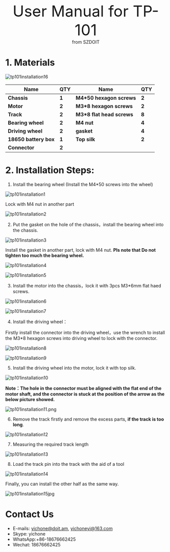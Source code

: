 
<center> <font size=10> User Manual for TP-101 </font></center>

<center> from SZDOIT </center>

# 1. Materials

![tp101installation16](tp101installation16.jpg)

| **Name**               | **QTY** | **Name**                    | **QTY** |
| ---------------------- | ------- | --------------------------- | ------- |
| **Chassis**            | **1**   | **M4\*50  hexagon screws**  | **2**   |
| **Motor**              | **2**   | **M3\*8  hexagon screws**   | **2**   |
| **Track**              | **2**   | **M3\*8  flat head screws** | **8**   |
| **Bearing  wheel**     | **2**   | **M4  nut**                 | **4**   |
| **Driving  wheel**     | **2**   | **gasket**                  | **4**   |
| **18650  battery box** | **1**   | **Top  silk**               | **2**   |
| **Connector**          | **2**   |                             |         |

# 2. Installation Steps:

1) Install the bearing wheel (Install the M4*50 screws into the wheel)

![tp101installation1](tp101installation1.png)

Lock with M4 nut in another part

![tp101installation2](tp101installation2.png)

2) Put the gasket on the hole of the chassis，install the bearing wheel into the chassis.

![tp101installation3](tp101installation3.png)

Install the gasket in another part, lock with M4 nut. **Pls note that Do not tighten too much the bearing wheel.**

![tp101installation4](tp101installation4.png)

![tp101installation5](tp101installation5.png)

3) Install the motor into the chassis，lock it with 3pcs M3*6mm flat haed screws.

![tp101installation6](tp101installation6.png)

![tp101installation7](tp101installation7.png)

4) Install the driving wheel：

  Firstly install the connector into the driving wheel，use the wrench to install the M3*8 hexagon screws into driving wheel to lock with the connector.

![tp101installation8](tp101installation8.png)

![tp101installation9](tp101installation9.png)

5) Install the driving wheel into the motor, lock it with top silk. 

![tp101installation10](tp101installation10.png)

**Note：The hole in the connector must be aligned with the flat end of the motor shaft, and the connector is stuck at the position of the arrow as the below picture showed.**

![tp101installation11.png](tp101installation11.png.jpg)



6) Remove the track firstly and remove the excess parts, **if the track is too long**.

![tp101installation12](tp101installation12.png)

7) Measuring the required track length

![tp101installation13](tp101installation13.png)

8) Load the track pin into the track with the aid of a tool

![tp101installation14](tp101installation14.png)

Finally, you can install the other half as the same way.

![tp101installation15jpg](tp101installation15jpg.jpg)



# Contact Us

- E-mails: [yichone@doit.am](mailto:yichone@doit.am), [yichoneyi@163.com](mailto:yichoneyi@163.com)
- Skype: yichone
- WhatsApp:+86-18676662425
- Wechat: 18676662425












